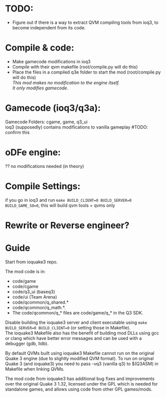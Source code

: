 # TODO:
- Figure out if there is a way to extract QVM compiling tools from ioq3, to become independent from its code.

# Compile & code:
  - Make gamecode modifications in ioq3  
  - Compile with their qvm makefile (root/compile.py will do this)  
  - Place the files in a compiled q3e folder to start the mod (root/compile.py will do this)  
_This mod makes no modification to the engine itself._  
_It only modifies gamecode._  

# Gamecode (ioq3/q3a): 
  Gamecode Folders: cgame, game, q3_ui  
  ioq3 (supposedly) contains modifications to vanilla gameplay    #TODO: confirm this  

# oDFe engine:
  ?? no modifications needed (in theory)  

# Compile Settings:
if you go in ioq3 and run `make BUILD_CLIENT=0 BUILD_SERVER=0 BUILD_GAME_SO=0`, this will build qvm tools + qvms only

# Rewrite or Reverse engineer?  

# Guide
Start from ioquake3 repo.

The mod code is in:
- code/game  
- code/cgame  
- code/q3_ui (baseq3)
- code/ui (Team Arena)  
- code/qcommon/q_shared.*
- code/qcommon/q_math.*.
- The code/qcommon/q_* files are code/game/q_* in the Q3 SDK.

Disable building the ioquake3 server and client executable using `make BUILD_SERVER=0 BUILD_CLIENT=0` (or setting those in Makefile).  
The ioquake3 Makefile also has the benefit of building mod DLLs using gcc or clang which have better error messages and can be used with a debugger (gdb, lldb).

By default QVMs built using ioquake3 Makefile cannot run on the original Quake 3 engine (due to slightly modified QVM format). To run on original Quake 3 (and ioquake3) you need to pass -vq3 (vanilla q3) to $(Q3ASM) in Makefile when linking QVMs.

The mod code from ioquake3 has additional bug fixes and improvements over the original Quake 3 1.32, licensed under the GPL which is needed for standalone games, and allows using code from other GPL games/mods. 